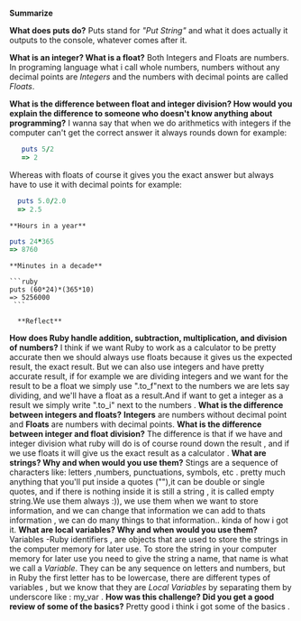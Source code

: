    **Summarize**

**What does puts do?**
Puts stand for *"Put String"* and what it does actually it outputs to the console, whatever comes after it.

**What is an integer? What is a float?**
Both Integers and Floats are numbers. In programing language what i call whole numbers, numbers without any decimal points are *Integers* and the numbers with decimal points are called *Floats*.

**What is the difference between float and integer division? How would you explain the difference to someone who doesn't know anything about programming?**
I wanna say that when we do arithmetics with integers if the computer can't get the correct answer it always rounds down for example:

```ruby
   puts 5/2
   => 2
   ```
Whereas with floats of course it gives you the exact answer but always have to use it with decimal points for example:

 ```ruby
   puts 5.0/2.0
   => 2.5
   ```
    **Hours in a year**

 ```ruby
 puts 24*365
 => 8760
 ```
    **Minutes in a decade**

    ```ruby
    puts (60*24)*(365*10)
    => 5256000
     ```

      **Reflect**

**How does Ruby handle addition, subtraction, multiplication, and division of numbers?**
I think if we want Ruby to work as a calculator to be pretty accurate then we should always use floats because it gives us the expected result, the exact result. But we can also use integers and have pretty accurate result, if for example we are dividing integers and we want for the result to be a float we simply use ".to_f"next to the numbers we are lets say dividing, and we'll have a float as a result.And if want to get a integer as a result we simply write ".to_i" next to the numbers .
**What is the difference between integers and floats?**
 **Integers** are numbers without decimal point and **Floats** are numbers with decimal points.
**What is the difference between integer and float division?**
The difference is that if we have and integer division what ruby will do is of course round down the result , and if we use floats it will give us the exact result as a calculator .
**What are strings? Why and when would you use them?**
Stings are a sequence of characters like: letters ,numbers, punctuations, symbols, etc . pretty much anything that you'll put inside a quotes (""),it can be double or single quotes, and if there is nothing inside it is still a string , it is called empty string.We use them always :)), we use them when we want to store information, and we can change that information we can add to thats information , we can do many things to that information.. kinda of how i got it.
**What are local variables? Why and when would you use them?**
Variables -Ruby identifiers , are objects that are used to store the  strings in the computer memory for later use. To store the string in your computer memory for later use you need to give the string a name, that name is what we call a *Variable*. They can be any sequence on letters and numbers, but in Ruby the first letter has to be lowercase, there are different types of variables , but  we know that they are *Local Variables*  by separating them  by underscore like : my_var .
**How was this challenge? Did you get a good review of some of the basics?**
Pretty good i think i got some of the basics .
